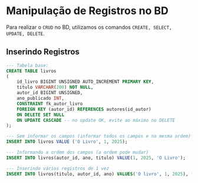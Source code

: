 # Manipulação de Registros no BD
Para realizar o `CRUD` no BD, utilizamos os comandos `CREATE, SELECT, UPDATE, DELETE`.

## Inserindo Registros
```sql
--- Tabela base:
CREATE TABLE livros 
(
    id_livro BIGINT UNSIGNED AUTO_INCREMENT PRIMARY KEY,
    titulo VARCHAR(200) NOT NULL,
    autor_id BIGINT UNSIGNED,
    ano_publicado INT,
    CONSTRAINT fk_autor_livro
    FOREIGN KEY (autor_id) REFERENCES autores(id_autor)
    ON DELETE SET NULL
    ON UPDATE CASCADE -- no update OK, evite ao máximo no DELETE
);

--- Sem informar os campos (informar todos os campos e na mesma ordem)
INSERT INTO livros VALUE ('O Livro', 1, 2025);

--- Informando a ordem dos campos (a ordem pode mudar)
INSERT INTO livros(autor_id, ano, titulo) VALUE(1, 2025, 'O Livro');

--- Inserindo vários registros de 1 vez
INSERT INTO livros(titulo, autor_id, ano) VALUES('O livro', 1, 2025), ('Pior Livro', 2, NULL);
```